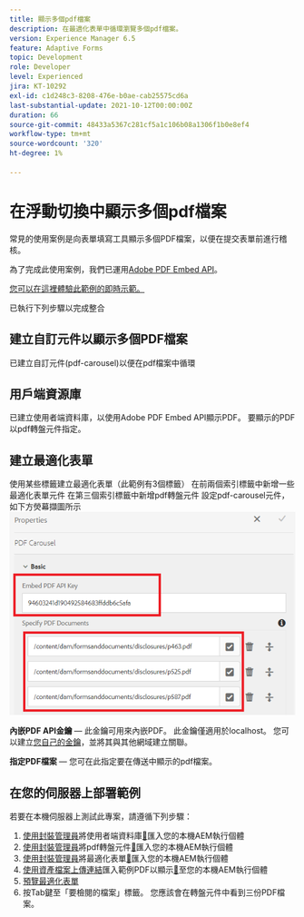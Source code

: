 ```yaml
---
title: 顯示多個pdf檔案
description: 在最適化表單中循環瀏覽多個pdf檔案。
version: Experience Manager 6.5
feature: Adaptive Forms
topic: Development
role: Developer
level: Experienced
jira: KT-10292
exl-id: c1d248c3-8208-476e-b0ae-cab25575cd6a
last-substantial-update: 2021-10-12T00:00:00Z
duration: 66
source-git-commit: 48433a5367c281cf5a1c106b08a1306f1b0e8ef4
workflow-type: tm+mt
source-wordcount: '320'
ht-degree: 1%

---
```


# 在浮動切換中顯示多個pdf檔案

常見的使用案例是向表單填寫工具顯示多個PDF檔案，以便在提交表單前進行稽核。

為了完成此使用案例，我們已運用[Adobe PDF Embed API](https://www.adobe.io/apis/documentcloud/dcsdk/pdf-embed.html)。

[您可以在這裡體驗此範例的即時示範。](https://forms.enablementadobe.com/content/dam/formsanddocuments/wefinancecreditcard/jcr:content?wcmmode=disabled)

已執行下列步驟以完成整合

## 建立自訂元件以顯示多個PDF檔案

已建立自訂元件(pdf-carousel)以便在pdf檔案中循環

## 用戶端資源庫

已建立使用者端資料庫，以使用Adobe PDF Embed API顯示PDF。 要顯示的PDF以pdf轉盤元件指定。

## 建立最適化表單

使用某些標籤建立最適化表單（此範例有3個標籤）
在前兩個索引標籤中新增一些最適化表單元件
在第三個索引標籤中新增pdf轉盤元件
設定pdf-carousel元件，如下方熒幕擷圖所示
![pdf-carousel](assets/pdf-carousel-af-component.png)

**內嵌PDF API金鑰** — 此金鑰可用來內嵌PDF。 此金鑰僅適用於localhost。 您可以建立[您自己的金鑰](https://www.adobe.io/apis/documentcloud/dcsdk/pdf-embed.html)，並將其與其他網域建立關聯。

**指定PDF檔案** — 您可在此指定要在傳送中顯示的pdf檔案。


## 在您的伺服器上部署範例

若要在本機伺服器上測試此專案，請遵循下列步驟：

1. [使用封裝管理員](http://localhost:4502/crx/packmgr/index.jsp)將使用者端資料庫[&#128279;](assets/pdf-carousel-client-lib.zip)匯入您的本機AEM執行個體
1. [使用封裝管理員](http://localhost:4502/crx/packmgr/index.jsp)將pdf轉盤元件[&#128279;](assets/pdf-carousel-component.zip)匯入您的本機AEM執行個體
1. [使用封裝管理員](http://localhost:4502/crx/packmgr/index.jsp)將最適化表單[&#128279;](assets/adaptive-form-pdf-carousel.zip)匯入您的本機AEM執行個體
1. [使用資產檔案上傳連結](http://localhost:4502/assets.html/content/dam)匯入範例PDF以顯示[&#128279;](assets/pdf-carousel-sample-documents.zip)至您的本機AEM執行個體
1. [預覽最適化表單](http://localhost:4502/content/dam/formsanddocuments/wefinancecreditcard/jcr:content?wcmmode=disabled)
1. 按Tab鍵至「要檢閱的檔案」標籤。 您應該會在轉盤元件中看到三份PDF檔案。
